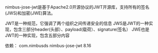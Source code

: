 nimbus-jose-jwt是基于Apache2.0开源协议的JWT开源库，支持所有的签名(JWS)和加密(JWE)算法。

JWT是一种规范，它强调了两个组织之间传递安全的信息
JWS是JWT的一种实现，包含三部分header(头部）、payload(载荷）、signature(签名）
JWE也是JWT的一种实现，包含五部分内容

依赖：
<dependency>
    <groupId>com.nimbusds</groupId>
    <artifactId>nimbus-jose-jwt</artifactId>
    <version>8.16<version>
</dependency>
